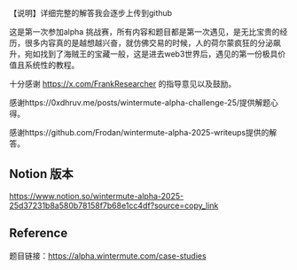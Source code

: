 【说明】详细完整的解答我会逐步上传到github

这是第一次参加alpha 挑战赛，所有内容和题目都是第一次遇见，是无比宝贵的经历，很多内容真的是越想越兴奋，就仿佛交易的时候，人的荷尔蒙疯狂的分泌飙升，宛如找到了海贼王的宝藏一般，这是进去web3世界后，遇见的第一份极具价值且系统性的教程。

十分感谢 https://x.com/FrankResearcher 的指导意见以及鼓励。

感谢https://0xdhruv.me/posts/wintermute-alpha-challenge-25/提供解题心得。

感谢https://github.com/Frodan/wintermute-alpha-2025-writeups提供的解答。

## Notion 版本

https://www.notion.so/wintermute-alpha-2025-25d37231b8a580b78158f7b68e1cc4df?source=copy_link

## Reference

题目链接：https://alpha.wintermute.com/case-studies
